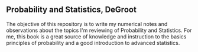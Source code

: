 ## Probability and Statistics, DeGroot
 

The objective of this repository is to write my numerical notes and observations about the topics I'm reviewing of Probability and Statistics. For me, this book is a great source of knowledge and instruction to the basics principles of probability and a good introduction to advanced statistics. 

